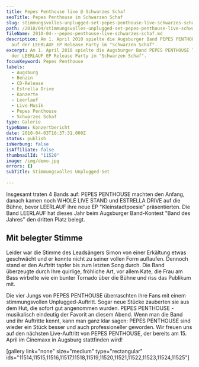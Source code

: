 ```yaml
---
title: Pepes Penthouse live @ Schwarzes Schaf
seoTitle: Pepes Penthouse im Schwarzen Schaf
slug: stimmungsvolles-unplugged-set-pepes-penthouse-live-schwarzes-schaf-1-april-2010
path: /2010/04/stimmungsvolles-unplugged-set-pepes-penthouse-live-schwarzes-schaf-1-april-2010/
fileName: 2010-04---pepes-penthouse-live-schwarzes-schaf.md
description: Am 1. April 2010 spielte die Augsburger Band PEPES PENTHOUSE live
  auf der LEERLAUF EP Release Party im "Schwarzen Schaf".
excerpt: Am 1. April 2010 spielte die Augsburger Band PEPES PENTHOUSE live auf
  der LEERLAUF EP Release Party im "Schwarzen Schaf".
focusKeyword: Pepes Penthouse
labels:
  - Augsburg
  - Benzin
  - CD-Release
  - Estrella Drive
  - Konzerte
  - Leerlauf
  - Live-Musik
  - Pepes Penthouse
  - Schwarzes Schaf
type: Galerie
typeName: Konzertbericht
date: 2010-04-03T16:37:31.000Z
status: publish
isWerbung: false
isAffiliate: false
thumbnailId: "11520"
image: /img/demo.jpg
errors: {}
subTitle: Stimmungsvolles Unplugged-Set
  
---
```


Insgesamt traten 4 Bands auf: PEPES PENTHOUSE machten den Anfang, danach kamen
noch WHOLE LIVE STAND und ESTRELLA DRIVE auf die Bühne, bevor LEERLAUF ihre neue
EP "Kleinstadtpoesie" präsentierten. Die Band LEERLAUF hat dieses Jahr beim
Augsburger Band-Kontest "Band des Jahres" den dritten Platz belegt.

## Mit belegter Stimme

Leider war die Stimme des Leadsängers Simon von einer Erkältung etwas geschwächt
und er konnte nicht zu seiner vollen Form auflaufen. Dennoch stand er den
Auftritt tapfer bis zum letzten Song durch. Die Band überzeugte durch Ihre
quirlige, fröhliche Art, vor allem Kate, die Frau am Bass wirbelte wie ein
bunter Tornado über die Bühne und riss das Publikum mit.

Die vier Jungs von PEPES PENTHOUSE überraschten ihre Fans mit einem
stimmungsvollen Unplugged-Auftritt. Sogar neue Stücke zauberten sie aus dem Hut,
die sofort gut angenommen wurden. PEPES PENTHOUSE - musikalisch eindeutig der
Favorit an diesem Abend. Wenn man die Band und ihr Auftritte kennt, kann man
ganz klar sagen: PEPES PENTHOUSE sind wieder ein Stück besser und auch
professioneller geworden. Wir freuen uns auf den nächsten Live-Auftritt von
PEPES PENTHOUSE, der bereits am 15. April im Cinemaxx in Augsburg stattfinden
wird!

[gallery link="none" size="medium" type="rectangular"
ids="11514,11515,11516,11517,11518,11519,11520,11521,11522,11523,11524,11525"]

  